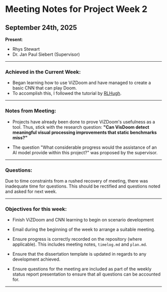 # Meeting Notes for Project Week 2

## September 24th, 2025

**Present**: 
- Rhys Stewart
- Dr. Jan Paul Siebert (Supervisor)

---

### Achieved in the Current Week:

- Began learning how to use ViZDoom and have managed to create a basic CNN that can play Doom. 
- To accomplish this, I followed the tutorial by [RLHugh](https://www.youtube.com/@rlhugh).


---

### Notes from Meeting:

- Projects have already been done to prove ViZDoom's usefulness as a tool. Thus, stick with the research question: 
     **"Can VisDoom detect meaningful visual processing improvements that static benchmarks miss?"**

- The question "What considerable progress would the assistance of an AI model provide within this project?" was proposed by the supervisor.  

---

### Questions:

Due to time constraints from a rushed recovery of meeting, there was inadequate time for questions. This should be rectified and questions noted and asked for next week. 

---

### Objectives for this week:

- Finish ViZDoom and CNN learning to begin on scenario development 
- Email during the beginning of the week to arrange a suitable meeting. 

- Ensure progress is correctly recorded on the repository (where applicable). This includes meeting notes, `timelog.md` and `plan.md`. 

- Ensure that the dissertation template is updated in regards to any development achieved. 

- Ensure questions for the meeting are included as part of the weekly status report presentation to ensure that all questions can be accounted for. 

---


